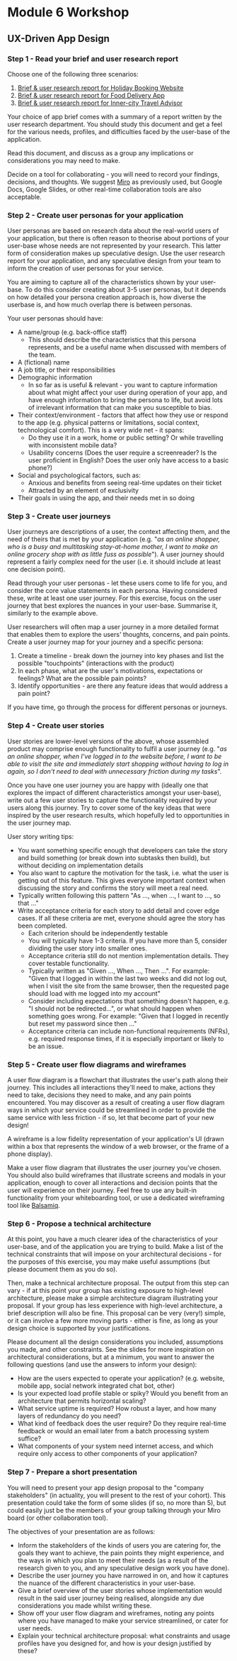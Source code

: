 # Module 6 Workshop

## UX-Driven App Design
### Step 1 - Read your brief and user research report
Choose one of the following three scenarios:

1. [Brief & user research report for Holiday Booking Website](./scenarios/holiday_booking_portal.md)
2. [Brief & user research report for Food Delivery App](./scenarios/food_delivery_app.md)
3. [Brief & user research report for Inner-city Travel Advisor](./scenarios/inner-city_travel_advisor.md)

Your choice of app brief comes with a summary of a report written by the user research department. You should study this document and get a feel for the various needs, profiles, and difficulties faced by the user-base of the application.

Read this document, and discuss as a group any implications or considerations you may need to make. 

Decide on a tool for collaborating - you will need to record your findings, decisions, and thoughts. We suggest [Miro](https://miro.com) as previously used, but Google Docs, Google Slides, or other real-time collaboration tools are also acceptable.

### Step 2 - Create user personas for your application
User personas are based on research data about the real-world users of your application, but there is often reason to theorise about portions of your user-base whose needs are not represented by your research. This latter form of consideration makes up speculative design. Use the user research report for your application, and any speculative design from your team to inform the creation of user personas for your service.

You are aiming to capture all of the characteristics shown by your user-base. To do this consider creating about 3-5 user personas, but it depends on how detailed your persona creation approach is, how diverse the userbase is, and how much overlap there is between personas.

Your user personas should have:
* A name/group (e.g. back-office staff)
    * This should describe the characteristics that this persona represents, and be a useful name when discussed with members of the team.
* A (fictional) name
* A job title, or their responsibilities 
* Demographic information
    * In so far as is useful & relevant - you want to capture information about what might affect your user during operation of your app, and have enough information to bring the persona to life, but avoid lots of irrelevant information that can make you susceptible to bias.
* Their context/environment - factors that affect how they use or respond to the app (e.g. physical patterns or limitations, social context, technological comfort). This is a very wide net - it spans:
    * Do they use it in a work, home or public setting? Or while travelling with inconsistent mobile data?
    * Usability concerns (Does the user require a screenreader? Is the user proficient in English? Does the user only have access to a basic phone?)
* Social and psychological factors, such as:
    * Anxious and benefits from seeing real-time updates on their ticket
    * Attracted by an element of exclusivity
* Their goals in using the app, and their needs met in so doing

### Step 3 - Create user journeys
User journeys are descriptions of a user, the context affecting them, and the need of theirs that is met by your application (e.g. "*as an online shopper, who is a busy and multitasking stay-at-home mother, I want to make an online grocery shop with as little fuss as possible*"). A user journey should represent a fairly complex need for the user (i.e. it should include at least one decision point). 

Read through your user personas - let these users come to life for you, and consider the core value statements in each persona. Having considered these, write at least one user journey. For this exercise, focus on the user journey that best explores the nuances in your user-base. Summarise it, similarly to the example above.

User researchers will often map a user journey in a more detailed format that enables them to explore the users' thoughts, concerns, and pain points. Create a user journey map for your journey and a specific persona:

1. Create a timeline - break down the journey into key phases and list the possible "touchpoints" (interactions with the product)
1. In each phase, what are the user's motivations, expectations or feelings? What are the possible pain points?
1. Identify opportunities - are there any feature ideas that would address a pain point? 

If you have time, go through the process for different personas or journeys.

### Step 4 - Create user stories

User stories are lower-level versions of the above, whose assembled product may comprise enough functionality to fulfil a user journey (e.g. "*as an online shopper, when I've logged in to the website before, I want to be able to visit the site and immediately start shopping without having to log in again, so I don't need to deal with unnecessary friction during my tasks*". 

Once you have one user journey you are happy with (ideally one that explores the impact of different characteristics amongst your user-base), write out a few user stories to capture the functionality required by your users along this journey. Try to cover some of the key ideas that were inspired by the user research results, which hopefully led to opportunities in the user journey map.

User story writing tips:
* You want something specific enough that developers can take the story and build something (or break down into subtasks then build), but without deciding on implementation details
* You also want to capture the motivation for the task, i.e. what the user is getting out of this feature. This gives everyone important context when discussing the story and confirms the story will meet a real need.
* Typically written following this pattern "As ..., when ..., I want to ..., so that ..." 
* Write acceptance criteria for each story to add detail and cover edge cases. If all these criteria are met, everyone should agree the story has been completed.
  * Each criterion should be independently testable
  * You will typically have 1-3 criteria. If you have more than 5, consider dividing the user story into smaller ones.
  * Acceptance criteria still do not mention implementation details. They cover testable functionality.
  * Typically written as "Given ..., When ..., Then ...". For example: "Given that I logged in within the last two weeks and did not log out, when I visit the site from the same browser, then the requested page should load with me logged into my account"
  * Consider including expectations that something doesn't happen, e.g. "I should not be redirected...", or what should happen when something goes wrong. For example: "Given that I logged in recently but reset my password since then ..."
  * Acceptance criteria can include non-functional requirements (NFRs), e.g. required response times, if it is especially important or likely to be an issue.

### Step 5 - Create user flow diagrams and wireframes

A user flow diagram is a flowchart that illustrates the user's path along their journey. This includes all interactions they'll need to make, actions they need to take, decisions they need to make, and any pain points encountered. You may discover as a result of creating a user flow diagram ways in which your service could be streamlined in order to provide the same service with less friction - if so, let that become part of your new design!

A wireframe is a low fidelity representation of your application's UI (drawn within a box that represents the window of a web browser, or the frame of a phone display).

Make a user flow diagram that illustrates the user journey you've chosen.
You should also build wireframes that illustrate screens and modals in your application, enough to cover all interactions and decision points that the user will experience on their journey. Feel free to use any built-in functionality from your whiteboarding tool, or use a dedicated wireframing tool like [Balsamiq](https://balsamiq.cloud/).

### Step 6 - Propose a technical architecture
At this point, you have a much clearer idea of the characteristics of your user-base, and of the application you are trying to build. Make a list of the technical constraints that will impose on your architectural decisions - for the purposes of this exercise, you may make useful assumptions (but please document them as you do so). 

Then, make a technical architecture proposal.
The output from this step can vary - if at this point your group has existing exposure to high-level architecture, please make a simple architecture diagram illustrating your proposal. If your group has less experience with high-level architecture, a brief description will also be fine. This proposal can be very (very!) simple, or it can involve a few more moving parts - either is fine, as long as your design choice is supported by your justifications.

Please document all the design considerations you included, assumptions you made, and other constraints. See the slides for more inspiration on architectural considerations, but at a minimum, you want to answer the following questions (and use the answers to inform your design):
* How are the users expected to operate your application? (e.g. website, mobile app, social network integrated chat bot, other)
* Is your expected load profile stable or spiky? Would you benefit from an architecture that permits horizontal scaling?
* What service uptime is required? How robust a layer, and how many layers of redundancy do you need?
* What kind of feedback does the user require? Do they require real-time feedback or would an email later from a batch processing system suffice?
* What components of your system need internet access, and which require only access to other components of your application?

### Step 7 - Prepare a short presentation
You will need to present your app design proposal to the "company stakeholders" (in actuality, you will present to the rest of your cohort). This presentation could take the form of some slides (if so, no more than 5), but could easily just be the members of your group talking through your Miro board (or other collaboration tool).

The objectives of your presentation are as follows:
* Inform the stakeholders of the kinds of users you are catering for, the goals they want to achieve, the pain points they might experience, and the ways in which you plan to meet their needs (as a result of the research given to you, and any speculative design work you have done).
* Describe the user journey you have narrowed in on, and how it captures the nuance of the different characteristics in your user-base. 
* Give a brief overview of the user stories whose implementation would result in the said user journey being realised, alongside any due considerations you made whilst writing these.
* Show off your user flow diagram and wireframes, noting any points where you have managed to make your service streamlined, or cater for user needs.
* Explain your technical architecture proposal: what constraints and usage profiles have you designed for, and how is your design justified by these?
